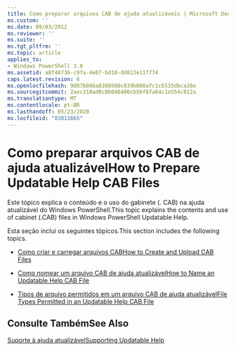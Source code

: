 ```yaml
---
title: Como preparar arquivos CAB de ajuda atualizáveis | Microsoft Docs
ms.custom: ''
ms.date: 09/03/2012
ms.reviewer: ''
ms.suite: ''
ms.tgt_pltfrm: ''
ms.topic: article
applies_to:
- Windows PowerShell 3.0
ms.assetid: a8f48736-c9fa-4e07-bd18-dd813e11f774
caps.latest.revision: 6
ms.openlocfilehash: 9d87b086a8309560c039b000afc1c6535dbca38e
ms.sourcegitcommit: 2aec310ad0c0b048400cb56f6fa64c1e554c812a
ms.translationtype: MT
ms.contentlocale: pt-BR
ms.lasthandoff: 05/23/2020
ms.locfileid: "83811665"
---
```

# <a name="how-to-prepare-updatable-help-cab-files"></a><span data-ttu-id="83446-102">Como preparar arquivos CAB de ajuda atualizável</span><span class="sxs-lookup"><span data-stu-id="83446-102">How to Prepare Updatable Help CAB Files</span></span>

<span data-ttu-id="83446-103">Este tópico explica o conteúdo e o uso do gabinete (. CAB) na ajuda atualizável do Windows PowerShell.</span><span class="sxs-lookup"><span data-stu-id="83446-103">This topic explains the contents and use of cabinet (.CAB) files in Windows PowerShell Updatable Help.</span></span>

<span data-ttu-id="83446-104">Esta seção inclui os seguintes tópicos.</span><span class="sxs-lookup"><span data-stu-id="83446-104">This section includes the following topics.</span></span>

- [<span data-ttu-id="83446-105">Como criar e carregar arquivos CAB</span><span class="sxs-lookup"><span data-stu-id="83446-105">How to Create and Upload CAB Files</span></span>](./how-to-create-and-upload-cab-files.md)

- [<span data-ttu-id="83446-106">Como nomear um arquivo CAB de ajuda atualizável</span><span class="sxs-lookup"><span data-stu-id="83446-106">How to Name an Updatable Help CAB File</span></span>](./how-to-name-an-updatable-help-cab-file.md)

- [<span data-ttu-id="83446-107">Tipos de arquivo permitidos em um arquivo CAB de ajuda atualizável</span><span class="sxs-lookup"><span data-stu-id="83446-107">File Types Permitted in an Updatable Help CAB File</span></span>](./file-types-permitted-in-an-updatable-help-cab-file.md)

## <a name="see-also"></a><span data-ttu-id="83446-108">Consulte Também</span><span class="sxs-lookup"><span data-stu-id="83446-108">See Also</span></span>

[<span data-ttu-id="83446-109">Suporte à ajuda atualizável</span><span class="sxs-lookup"><span data-stu-id="83446-109">Supporting Updatable Help</span></span>](./supporting-updatable-help.md)
